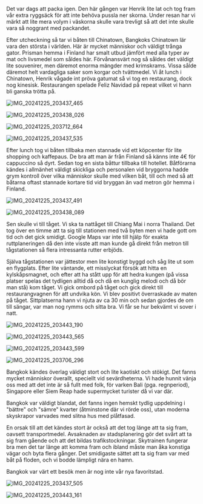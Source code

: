 Det var dags att packa igen. Den här gången 
var Henrik lite lat och tog fram vår extra ryggsäck
för att inte behöva pussla ner skorna. Under resan har vi märkt
att lite mera volym i väskorna skulle vara trevligt så att det inte skulle vara så noggrant med packandet.

Efter utcheckning så tar vi båten till Chinatown,
Bangkoks Chinatown lär vara den största i världen.
Här är mycket människor och väldigt trånga gator. Prisman hemma i Finland
har smalt utbud jämfört med alla typer av mat och livsmedel som såldes här.
Förvånansvärt nog så såldes det väldigt lite souvenirer,
men däremot enorma mängder med krimskrams. Vissa sålde däremot
helt vardagliga saker som korgar och tvättmedel.
Vi åt lunch i Chinatown, Henrik vågade int pröva gatumat
så vi tog en restaurang, dock nog kinesisk. Restaurangen spelade Feliz Navidad på repeat vilket vi hann bli ganska trötta på.

![IMG_20241225_203437_465](https://github.com/user-attachments/assets/7b95ad22-8c71-488c-898a-88b3ef3419b7)


![IMG_20241225_203438_026](https://github.com/user-attachments/assets/3a7fbb25-81bb-4e54-b164-90bd7e99e0a6)


![IMG_20241225_203712_664](https://github.com/user-attachments/assets/8fe08897-3b90-48e1-903a-b89031cc5da1)


![IMG_20241225_203437_535](https://github.com/user-attachments/assets/b84b911c-79b2-4513-8e36-b479b5fd5ccd)


Efter lunch tog vi båten tillbaka men stannade vid
ett köpcenter för lite shopping och kaffepaus.
De bra att man är från Finland så känns inte 4€ för cappuccino 
så dyrt. Sedan tog en sista båttur tillbaka till hotellet.
Båtförarna kändes i allmänhet väldigt skickliga och
personalen vid bryggorna hadde grym kontroll 
över vilka människor skulle med vilken båt, till och med 
så att båtarna oftast stannade kortare tid vid bryggan
än vad metron gör hemma i Finland.

![IMG_20241225_203437_491](https://github.com/user-attachments/assets/757664b5-38b7-4796-b50e-82337b51d26c)


![IMG_20241225_203438_089](https://github.com/user-attachments/assets/ecbe587e-ba2e-432d-b23c-f550c596aa51)


Sen skulle vi till tåget. Vi ska ta nattåget till Chiang Mai i norra Thailand. Det tog över en timme att ta sig
till stationen med två byten men vi hade gott om tid
och det gick smidigt. Google Maps var inte till hjälp
för exakta ruttplaneringen då den inte visste
att man kunde gå direkt från metron till tågstationen så flera intressanta 
rutter erbjöds.

Själva tågstationen var jättestor men lite konstigt byggd och såg lite ut som en flygplats. Efter lite väntande, ett misslyckat försök att hitta en kylskåpsmagnet, och efter att ha stått upp för att hedra kungen (på vissa platser spelas det tydligen alltid då och då en kunglig melodi och då bör man stå) kom tåget. Vi gick ombord på tåget och gick direkt till restaurangvagnen för att undvika kön. Vi blev positivt överraskade av maten på tåget.
Sittplatserna hann vi njuta av ca 30 min och sedan gjordes de om till sängar, var man nog rymms och sitta bra.
Vi får se hur bekvämt vi sover i natt. 

![IMG_20241225_203443_190](https://github.com/user-attachments/assets/6b0ba9b3-fbaa-4a17-b0c3-7f9c388a1272)


![IMG_20241225_203443_565](https://github.com/user-attachments/assets/490838fc-d45b-4074-8763-f4566e3b4b77)


![IMG_20241225_203443_599](https://github.com/user-attachments/assets/c87fc9c1-b40a-4021-9ce7-564ff0fc4a38)


![IMG_20241225_203706_296](https://github.com/user-attachments/assets/a1cca806-32a4-41e2-81ef-af1032b13fda)


Bangkok kändes överlag väldigt stort och lite kaotiskt och stökigt. Det fanns mycket människor överallt, speciellt vid sevärdheterna. Vi hade hunnit vänja oss med att det inte är så fullt med folk, för varken Bali (pga. regnperiod), Singapore eller Siem Reap hade supermycket turister då vi var där.

Bangkok var väldigt blandat, det fanns ingen hemskt tydlig uppdelning i "bättre" och "sämre" kvarter  (åtminstone där vi rörde oss), utan moderna skyskrapor varvades med slitna hus med plåtfasad. 

En orsak till att det kändes stort är också att det tog länge att ta sig fram, oavsett transportmedel. Avsaknaden av stadsplanering gör det svårt att ta sig fram gående och att det bildas trafikstockningar. Skytrainen fungerar bra men det tar länge att komma fram och ibland måste man åka konstiga vägar och byta flera gånger. Det smidigaste sättet att ta sig fram var med båt på floden, och vi bodde lämpligt nära en hamn. 

Bangkok var värt ett besök men är nog inte vår nya favoritstad. 


![IMG_20241225_203437_505](https://github.com/user-attachments/assets/88dd08fb-6136-4853-816b-e867e2db4803)


![IMG_20241225_203443_161](https://github.com/user-attachments/assets/0c2603a7-6fd6-4495-8a8b-c42826948213)


